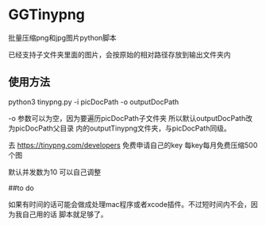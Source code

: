 # GGTinypng
批量压缩png和jpg图片python脚本

已经支持子文件夹里面的图片，会按原始的相对路径存放到输出文件夹内

## 使用方法

python3 tinypng.py -i picDocPath -o outputDocPath

 -o 参数可以为空，因为要遍历picDocPath子文件夹 所以默认outputDocPath改为picDocPath父目录
 内的outputTinypng文件夹，与picDocPath同级。

去 https://tinypng.com/developers 免费申请自己的key 每key每月免费压缩500个图

默认并发数为10 可以自己调整

##to do

如果有时间的话可能会做成处理mac程序或者xcode插件。不过短时间内不会，因为我自己用的话
脚本就足够了。
